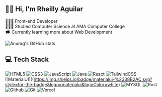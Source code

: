 ## 👋🏼 Hi, I'm Rheilly Aguilar  

👨🏼‍💻 Front-end Developer <br/>
👨🏼‍🎓 Studied Computer Science at AMA Computer College <br/>
🗯️ Currently learning more about Web Development <br/>

![Anurag's GitHub stats](https://github-readme-stats.vercel.app/api?username=RheillyAguilar&theme=graywhite_light&show_icons=true) 



## 💻 Tech Stack
![HTML5](https://img.shields.io/badge/html5-%23E34F26.svg?style=for-the-badge&logo=html5&logoColor=white)
![CSS3](https://img.shields.io/badge/css3-%231572B6.svg?style=for-the-badge&logo=css3&logoColor=white)
![JavaScript](https://img.shields.io/badge/javascript-%23323330.svg?style=for-the-badge&logo=javascript&logoColor=%23F7DF1E)
![Java](https://img.shields.io/badge/java-%23ED8B00.svg?style=for-the-badge&logo=openjdk&logoColor=white)
![React](https://img.shields.io/badge/react-%2320232a.svg?style=for-the-badge&logo=react&logoColor=%2361DAFB)
![TailwindCSS](https://img.shields.io/badge/tailwindcss-%2338B2AC.svg?style=for-the-badge&logo=tailwind-css&logoColor=white) <br/>
![MaterialUI]((https://img.shields.io/badge/materialui-%2338B2AC.svg?style=for-the-badge&logo=materialui&logoColor=white)
![MYSQL](https://img.shields.io/badge/mysql-%2338B2AC.svg?style=for-the-badge&logo=mysql&logoColor=white)
![Rust](https://img.shields.io/badge/rust-%2338B2AC.svg?style=for-the-badge&logo=rust&logoColor=white)
![Github](https://img.shields.io/badge/github-%2338B2AC.svg?style=for-the-badge&logo=github&logoColor=white)
![Git](https://img.shields.io/badge/git-%2338B2AC.svg?style=for-the-badge&logo=git&logoColor=white)
![Vercel](https://img.shields.io/badge/vercel-%2338B2AC.svg?style=for-the-badge&logo=vercel&logoColor=white)


<br />

#




